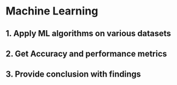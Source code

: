 # Machine Learning
## 1. Apply ML algorithms on various datasets
## 2. Get Accuracy and performance metrics
## 3. Provide conclusion with findings
